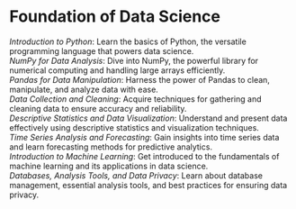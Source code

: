 # Foundation of Data Science
*Introduction to Python*: Learn the basics of Python, the versatile programming language that powers data science.<br>
*NumPy for Data Analysis*: Dive into NumPy, the powerful library for numerical computing and handling large arrays efficiently.<br>
*Pandas for Data Manipulation*: Harness the power of Pandas to clean, manipulate, and analyze data with ease.<br>
*Data Collection and Cleaning*: Acquire techniques for gathering and cleaning data to ensure accuracy and reliability.<br>
*Descriptive Statistics and Data Visualization*: Understand and present data effectively using descriptive statistics and visualization techniques.<br>
*Time Series Analysis and Forecasting*: Gain insights into time series data and learn forecasting methods for predictive analytics.<br>
*Introduction to Machine Learning*: Get introduced to the fundamentals of machine learning and its applications in data science.<br>
*Databases, Analysis Tools, and Data Privacy*: Learn about database management, essential analysis tools, and best practices for ensuring data privacy.<br>
